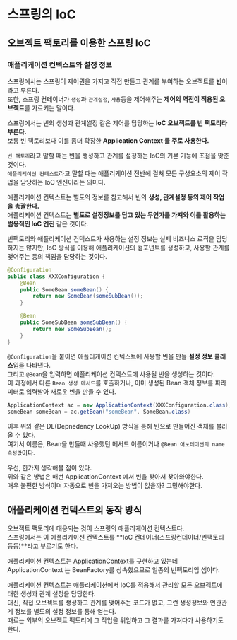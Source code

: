 # 스프링의 IoC 

## 오브젝트 팩토리를 이용한 스프링 IoC
### 애플리케이션 컨텍스트와 설정 정보

스프링에서는 스프링이 제어권을 가지고 직접 만들고 관계를 부여하는 오브젝트를 **빈**이라고 부른다.      
또한, 스프링 컨테이너가 `생성`과 `관계설정`, `사용`등을 제어해주는 **제어의 역전이 적용된 오브젝트**를 가르키는 말이다.     

스프링에서는 빈의 생성과 관계썰정 같은 제어를 담당하는 **IoC 오브젝트를 빈 팩토리라 부른다.**   
보통 빈 팩토리보다 이를 좀더 확장한 **Application Context 를 주로 사용한다.**   

`빈 팩토리`라고 말할 때는 빈을 생성하고 관계를 설정하는 IoC의 기본 기능에 초점을 맞춘것이다.   
`애플리케이션 컨테스트`라고 말할 때는 애플리케이션 전반에 걸쳐 모든 구성요소의 제어 작업을 담당하는 IoC 엔진이라는 의미다.  
   
애플리케이션 컨텍스트는 별도의 정보를 참고해서 빈의 **생성, 관계설정 등의 제어 작업을 총괄한다.**             
애플리케이션 컨텍스트는 **별도로 설정정보를 담고 있는 무언가를 가져와 이를 활용하는 범용적인 IoC 엔진** 같은 것이다.    

빈팩토리와 애플리케이션 컨텍스트가 사용하는 설정 정보는 실제 비즈니스 로직을 담당하지는 않지만, 
IoC 방식을 이용해 애플리케이션의 컴포넌트를 생성하고, 사용할 관계를 맺어주는 등의 책임을 담당하는 것이다.    

```java
@Configuration
public class XXXConfiguration {
    @Bean
    public SomeBean someBean() {
        return new SomeBean(someSubBean());
    }
    
    @Bean
    public SomeSubBean someSubBean() {
        return new SomeSubBean();
    }
}
```

`@Configuration`을 붙이면 애플리케이션 컨텍스트에 사용할 빈을 만들 **설정 정보 클래스**임을 나타낸다.        
그리고 `@Bean`을 입력하면 애플리케이션 컨텍스트에 사용될 빈을 생성하는 것이다.        
이 과정에서 다른 `Bean 생성 메서드`를 호출하거나, 이미 생성된 Bean 객체 정보를 파라미터로 입력받아 새로운 빈을 만들 수 있다.        

```java
ApplicationContext ac = new ApplicationContext(XXXConfiguration.class);
someBean someBean = ac.getBean("someBean", SomeBean.class)
```
이후 위와 같은 DL(Depnedency LookUp) 방식을 통해 빈으로 만들어진 객체를 불러올 수 있다.       
여기서 이름은, Bean을 만들때 사용했던 메서드 이름이거나 `@Bean 어노테이션의 name 속성값`이다.     
  
우선, 한가지 생각해볼 점이 있다.    
위와 같은 방법은 매번 ApplicationContext 에서 빈을 찾아서 찾아와야한다.   
매우 불편한 방식이며 자동으로 빈을 가져오는 방법이 없을까? 고민해야한다.   

## 애플리케이션 컨텍스트의 동작 방식 
  
오브젝트 팩토리에 대응되는 것이 스프링의 애플리케이션 컨텍스트다.    
스프링에서는 이 애플리케이션 컨텍스트를 **IoC 컨테이너(스프링컨테이너/빈팩토리 등등)**라고 부르기도 한다.     
   
애플리케이션 컨텍스트는 ApplicationContext를 구현하고 있는데  
ApplicationContext 는 BeanFactory를 상속했으므로 일종의 빈팩토리임 셈이다.  
       
애플리케이션 컨텍스트는 애플리케이션에서 IoC를 적용해서 관리할 모든 오브젝트에 대한 생성과 관계 설정을 담당한다.         
대신, 직접 오브젝트를 생성하고 관계를 맺어주는 코드가 없고, 그런 생성정보와 연관관계 정보를 별도의 설정 정보를 통해 얻는다.      
때로는 외부의 오브젝트 팩토리에 그 작업을 위임하고 그 결과를 가져다가 사용하기도 한다.   














